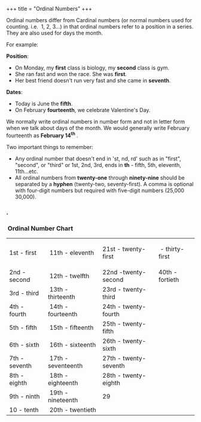 +++
title = "Ordinal Numbers"
+++

Ordinal numbers differ from Cardinal numbers (or normal numbers used for
counting. i.e.  1, 2, 3…) in that ordinal numbers refer to a position in
a series. They are also used for days the month.

For example: 

**Position**:

  - On Monday, my **first** class is biology, my **second** class is
    gym.
  - She ran fast and won the race. She was **first**.
  - Her best friend doesn't run very fast and she came in **seventh**.

**Dates**:

  - Today is June the **fifth**.
  - On February **fourteenth**, we celebrate Valentine's Day.

We normally write ordinal numbers in number form and not in letter form
when we talk about days of the month. We would generally write February
fourteenth as **February 14<sup>th</sup>** .

Two important things to remember:

  - Any ordinal number that doesn't end in 'st, nd, rd' such as in
    "first", "second", or "third" or 1st, 2nd, 3rd, ends in **th** -
    fifth, 5th, eleventh, 11th...etc.
  - All ordinal numbers from **twenty-one** through **ninety-nine**
    should be separated by a **hyphen** (twenty-two, seventy-first). A
    comma is optional with four-digit numbers but required with
    five-digit numbers (25,000   30,000).

### .

###  Ordinal Number Chart

<table>
<tbody>
<tr class="odd">
<td>1st - first</td>
<td> 11th - eleventh </td>
<td>21st - twenty-first    </td>
<td><p> - thirty-first</p></td>
</tr>
<tr class="even">
<td>2nd -second</td>
<td> 12th - twelfth </td>
<td>22nd -twenty-second</td>
<td>40th - fortieth</td>
</tr>
<tr class="odd">
<td>3rd - third</td>
<td> 13th - thirteenth</td>
<td>23rd - twenty-third</td>
<td> </td>
</tr>
<tr class="even">
<td>4th - fourth</td>
<td> 14th - fourteenth</td>
<td>24th - twenty-fourth</td>
<td> </td>
</tr>
<tr class="odd">
<td>5th - fifth</td>
<td> 15th - fifteenth</td>
<td>25th - twenty-fifth</td>
<td> </td>
</tr>
<tr class="even">
<td>6th - sixth</td>
<td> 16th - sixteenth</td>
<td>26th - twenty-sixth</td>
<td> </td>
</tr>
<tr class="odd">
<td>7th - seventh</td>
<td> 17th - seventeenth</td>
<td>27th - twenty-seventh</td>
<td> </td>
</tr>
<tr class="even">
<td>8th - eighth</td>
<td> 18th - eighteenth</td>
<td>28th - twenty-eighth</td>
<td> </td>
</tr>
<tr class="odd">
<td>9th - ninth</td>
<td> 19th - nineteenth</td>
<td>29 </td>
<td> </td>
</tr>
<tr class="even">
<td>10 - tenth</td>
<td> 20th - twentieth</td>
<td> </td>
<td> </td>
</tr>
</tbody>
</table>
